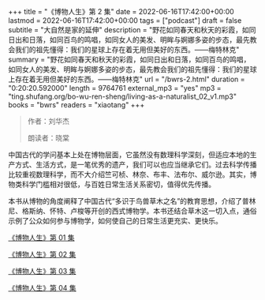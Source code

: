+++
title = "《博物人生》第 2 集"
date = 2022-06-16T17:42:00+00:00
lastmod = 2022-06-16T17:42:00+00:00
tags = ["podcast"]
draft = false
subtitle = "大自然是家的延伸"
description = "野花如同春天和秋天的彩霞，如同日出和日落，如同百鸟的鸣唱，如同女人的美发、明眸与婀娜多姿的步态，最先教会我们的祖先懂得：我们的星球上存在着无用但美好的东西。——梅特林克"
summary = "野花如同春天和秋天的彩霞，如同日出和日落，如同百鸟的鸣唱，如同女人的美发、明眸与婀娜多姿的步态，最先教会我们的祖先懂得：我们的星球上存在着无用但美好的东西。——梅特林克"
url = "/bwrs-2.html"
duration = "0:20:20.592000"
length = 9764761
external_mp3 = "yes"
mp3 = "ting.shufang.org/bo-wu-ren-sheng/living-as-a-naturalist_02_v1.mp3"
books = "bwrs"
readers = "xiaotang"
+++

> 作者：刘华杰
>
> 朗读者：晓棠

中国古代的学问基本上处在博物层面，它虽然没有数理科学深刻，但适应本地的生产方式、生活方式，是一笔优秀的遗产，我们可以也应当继承它们。过去科学传播比较重视数理科学，而不大介绍竺可桢、林奈、布丰、法布尔、威尔逊。其实，博物类科学门槛相对很低，与百姓日常生活关系密切，值得优先传播。

本书从博物的角度阐释了中国古代“多识于鸟兽草木之名”的教育思想，介绍了普林尼、格斯纳、怀特、卢梭等开创的西式博物学。本书还结合草木这一切入点，通俗示例了公众如何参与博物学，如何使自己的日常生活更充实、更快乐。

[《博物人生》第 01 集](./bwrs-1.html)

[《博物人生》第 02 集](./bwrs-2.html)

[《博物人生》第 03 集](./bwrs-3.html)

[《博物人生》第 04 集](./bwrs-4.html)
